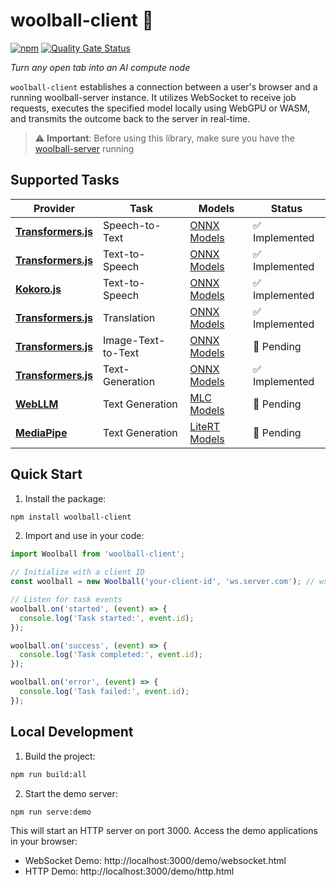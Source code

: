 # woolball-client 🧶  
[![npm](https://img.shields.io/npm/v/woolball-client?color=crimson&logo=npm)](https://www.npmjs.com/package/woolball-client)
[![Quality Gate Status](https://sonarcloud.io/api/project_badges/measure?project=woolball-xyz_browser-node&metric=alert_status)](https://sonarcloud.io/summary/new_code?id=woolball-xyz_browser-node)

*Turn any open tab into an AI compute node*

`woolball-client` establishes a connection between a user's browser and a running woolball-server instance. It utilizes WebSocket to receive job requests, executes the specified model locally using WebGPU or WASM, and transmits the outcome back to the server in real-time.


> ⚠️ **Important**: Before using this library, make sure you have the [woolball-server](https://github.com/woolball-xyz/woolball-server) running


## Supported Tasks

| Provider | Task | Models | Status |
|----------|------|--------|--------|
| **[Transformers.js](https://github.com/huggingface/transformers.js)** | Speech-to-Text | [ONNX Models](https://huggingface.co/models?pipeline_tag=automatic-speech-recognition&library=transformers.js&sort=trending) | ✅ Implemented |
| **[Transformers.js](https://github.com/huggingface/transformers.js)** | Text-to-Speech | [ONNX Models](https://huggingface.co/models?pipeline_tag=text-to-speech&library=transformers.js&sort=trending&search=mms) | ✅ Implemented |
| **[Kokoro.js](https://github.com/hexgrad/kokoro)** | Text-to-Speech | [ONNX Models](https://huggingface.co/onnx-community/Kokoro-82M-v1.0-ONNX) | ✅ Implemented |
| **[Transformers.js](https://github.com/huggingface/transformers.js)** | Translation | [ONNX Models](https://huggingface.co/models?pipeline_tag=translation&library=transformers.js&sort=trending) | ✅ Implemented |
| **[Transformers.js](https://github.com/huggingface/transformers.js)** | Image-Text-to-Text | [ONNX Models](https://huggingface.co/models?pipeline_tag=image-text-to-text&library=transformers.js&sort=trending) | 🚧 Pending |
| **[Transformers.js](https://github.com/huggingface/transformers.js)** | Text-Generation | [ONNX Models](https://huggingface.co/models?pipeline_tag=text-generation&library=transformers.js&sort=trending) | ✅ Implemented |
| **[WebLLM](https://github.com/mlc-ai/web-llm)** | Text Generation | [MLC Models](https://mlc.ai/models) | 🚧 Pending |
| **[MediaPipe](https://ai.google.dev/edge/mediapipe/solutions/guide)** | Text Generation | [LiteRT Models](https://ai.google.dev/edge/mediapipe/solutions/genai/llm_inference#models) | 🚧 Pending |


## Quick Start

1. Install the package:
```bash
npm install woolball-client
```

2. Import and use in your code:
```typescript
import Woolball from 'woolball-client';

// Initialize with a client ID
const woolball = new Woolball('your-client-id', 'ws.server.com'); // ws://localhost:9003 by default

// Listen for task events
woolball.on('started', (event) => {
  console.log('Task started:', event.id);
});

woolball.on('success', (event) => {
  console.log('Task completed:', event.id);
});

woolball.on('error', (event) => {
  console.log('Task failed:', event.id);
});
```

## Local Development

1. Build the project:
```bash
npm run build:all
```

2. Start the demo server:
```bash
npm run serve:demo
```

This will start an HTTP server on port 3000. Access the demo applications in your browser:

- WebSocket Demo: http://localhost:3000/demo/websocket.html
- HTTP Demo: http://localhost:3000/demo/http.html



